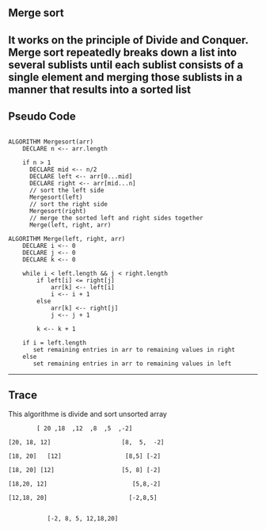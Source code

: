 ## Merge sort
 It works on the principle of Divide and Conquer. Merge sort repeatedly breaks down a list into several sublists until each sublist consists of a single element and merging those sublists in a manner that results into a sorted list
----
 ## Pseudo Code

```

ALGORITHM Mergesort(arr)
    DECLARE n <-- arr.length

    if n > 1
      DECLARE mid <-- n/2
      DECLARE left <-- arr[0...mid]
      DECLARE right <-- arr[mid...n]
      // sort the left side
      Mergesort(left)
      // sort the right side
      Mergesort(right)
      // merge the sorted left and right sides together
      Merge(left, right, arr)

ALGORITHM Merge(left, right, arr)
    DECLARE i <-- 0
    DECLARE j <-- 0
    DECLARE k <-- 0

    while i < left.length && j < right.length
        if left[i] <= right[j]
            arr[k] <-- left[i]
            i <-- i + 1
        else
            arr[k] <-- right[j]
            j <-- j + 1

        k <-- k + 1

    if i = left.length
       set remaining entries in arr to remaining values in right
    else
       set remaining entries in arr to remaining values in left
```
----
## Trace
This algorithme is divide and sort unsorted array
```
        [ 20 ,18  ,12  ,8  ,5  ,-2]

[20, 18, 12]                    [8,  5,  -2]

[18, 20]   [12]                  [8,5] [-2]

[18, 20] [12]                   [5, 8] [-2]

[18,20, 12]                        [5,8,-2]

[12,18, 20]                       [-2,8,5]


           [-2, 8, 5, 12,18,20]
```
